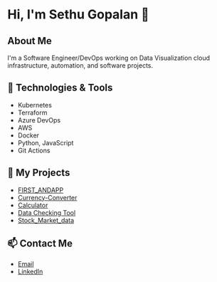 # Hi, I'm Sethu Gopalan 👋

## About Me
I'm a Software Engineer/DevOps working on Data Visualization  cloud infrastructure, automation, and software projects.

## 🔧 Technologies & Tools
- Kubernetes
- Terraform
- Azure DevOps
- AWS
- Docker
- Python, JavaScript
- Git Actions

## 📝 My Projects
- [FIRST_ANDAPP](https://github.com/SethuGopalan/FIRST_ANDAPP)
- [Currency-Converter](https://github.com/SethuGopalan/Currency-Converter)
- [Calculator](https://github.com/SethuGopalan/Calculator)
- [Data Checking Tool](https://github.com/SethuGopalan/data_checking_tool)
- [Stock_Market_data](https://github.com/SethuGopalan/Stock_Market_data)


## 📫 Contact Me
- [Email](mailto:sethu@example.com)
- [LinkedIn](https://www.linkedin.com/in/sethu-gopalan-a8915367/)
